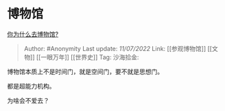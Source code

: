 # 博物馆
[你为什么去博物馆?](https://www.zhihu.com/question/441825425/answer/1710272298)

> Author: #Anonymity
> Last update: *11/07/2022*
> Link: [[参观博物馆]] [[文物]] [[一眼万年]] [[世界史]]
> Tag:
> 沙海拾金:

博物馆本质上不是时间门，就是空间门，要不就是思想门。

都是超能力机构。

为啥会不爱去？
